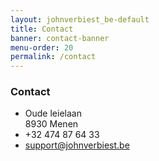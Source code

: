 ```yaml
---
layout: johnverbiest_be-default
title: Contact
banner: contact-banner
menu-order: 20
permalink: /contact
---
```


<div class="padding-outer col-lg-12 col-md-12 col-sm-12 col-xs-12">
  <div class="container">
    <div class="row">
     <aside class="contact-info col-lg-6 col-md-6 col-sm-12 col-xs-12">
      <h3>Contact</h3>
      <ul>
       <li><i class="fa fa-map-marker ping"></i> Oude leielaan<br>8930 Menen</li>
<li><i class="fa fa-phone"></i> +32 474 87 64 33</li>
<li><i class="fa fa-envelope"></i> <a href="mailto:support@johnverbiest.be">support@johnverbiest.be</a></li>
      </ul>
     </aside> 
    </div>
  </div>
</div>